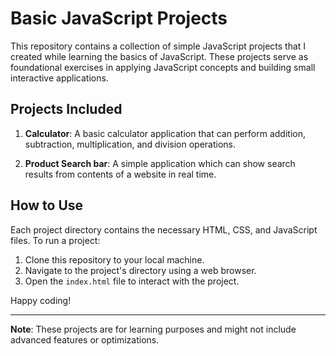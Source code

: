 # Basic JavaScript Projects

This repository contains a collection of simple JavaScript projects that I created while learning the basics of JavaScript. These projects serve as foundational exercises in applying JavaScript concepts and building small interactive applications.

## Projects Included

1. **Calculator**: A basic calculator application that can perform addition, subtraction, multiplication, and division operations.

2. **Product Search bar**: A simple application which can show search results from contents of a website in real time.

## How to Use

Each project directory contains the necessary HTML, CSS, and JavaScript files. To run a project:

1. Clone this repository to your local machine.
2. Navigate to the project's directory using a web browser.
3. Open the `index.html` file to interact with the project.

Happy coding!

---

**Note**: These projects are for learning purposes and might not include advanced features or optimizations.
